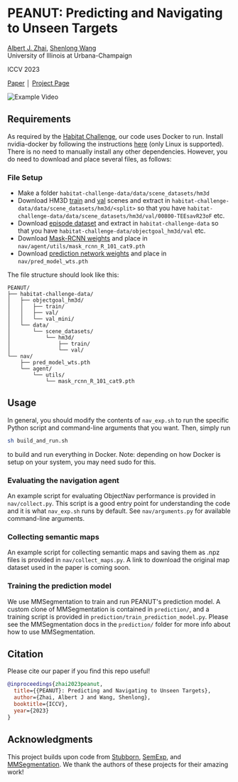# PEANUT: Predicting and Navigating to Unseen Targets

[Albert J. Zhai](https://ajzhai.github.io/), [Shenlong Wang](https://shenlong.web.illinois.edu/)<br/>
University of Illinois at Urbana-Champaign

ICCV 2023

[Paper](https://arxiv.org/abs/2212.02497) │ [Project Page](https://ajzhai.github.io/peanut/)

![Example Video](docs/example_vid.gif)

## Requirements
 As required by the [Habitat Challenge](https://github.com/facebookresearch/habitat-challenge), our code uses Docker to run. Install nvidia-docker by following the instructions [here](https://docs.nvidia.com/datacenter/cloud-native/container-toolkit/latest/install-guide.html#docker) (only Linux is supported). There is no need to manually install any other dependencies. However, you do need to download and place several files, as follows:


###  File Setup

* Make a folder `habitat-challenge-data/data/scene_datasets/hm3d`
* Download HM3D [train](https://api.matterport.com/resources/habitat/hm3d-train-habitat.tar) and [val](https://api.matterport.com/resources/habitat/hm3d-val-habitat.tar) scenes and extract in `habitat-challenge-data/data/scene_datasets/hm3d/<split>` so that you have `habitat-challenge-data/data/scene_datasets/hm3d/val/00800-TEEsavR23oF` etc.
* Download [episode dataset](https://dl.fbaipublicfiles.com/habitat/data/datasets/objectnav/hm3d/v1/objectnav_hm3d_v1.zip) and extract in `habitat-challenge-data` so that you have `habitat-challenge-data/objectgoal_hm3d/val` etc.
* Download [Mask-RCNN weights](https://drive.google.com/file/d/1tJ9MFK6Th7SY1iJTPrtpOmXNHB4ztPxC/view?usp=share_link) and place in `nav/agent/utils/mask_rcnn_R_101_cat9.pth`
* Download [prediction network weights](https://drive.google.com/file/d/1Xvly65BKVyy92Ja5GL7YwxryDrsnyO05/view?usp=share_link) and place in `nav/pred_model_wts.pth`
  
The file structure should look like this:
```
PEANUT/
├── habitat-challenge-data/
│   ├── objectgoal_hm3d/
│   │   ├── train/
│   │   ├── val/
│   │   └── val_mini/
│   └── data/
│       └── scene_datasets/
│           └── hm3d/
│               ├── train/
│               └── val/
└── nav/
    ├── pred_model_wts.pth
    └── agent/
        └── utils/
            └── mask_rcnn_R_101_cat9.pth
```

## Usage
In general, you should modify the contents of `nav_exp.sh` to run the specific Python script and command-line arguments that you want. Then, simply run
```bash
sh build_and_run.sh
```
to build and run everything in Docker. Note: depending on how Docker is setup on your system, you may need sudo for this.

### Evaluating the navigation agent
An example script for evaluating ObjectNav performance is provided in `nav/collect.py`. This script is a good entry point for understanding the code and it is what `nav_exp.sh` runs by default. See `nav/arguments.py` for available command-line arguments.

### Collecting semantic maps
An example script for collecting semantic maps and saving them as .npz files is provided in `nav/collect_maps.py`. A link to download the original map dataset used in the paper is coming soon.

### Training the prediction model
We use MMSegmentation to train and run PEANUT's prediction model. A custom clone of MMSegmentation is contained in `prediction/`, and a training script is provided in `prediction/train_prediction_model.py`. Please see the MMSegmentation docs in the `prediction/` folder for more info about how to use MMSegmentation.

## Citation

Please cite our paper if you find this repo useful!
```bibtex
@inproceedings{zhai2023peanut,
  title={{PEANUT}: Predicting and Navigating to Unseen Targets},
  author={Zhai, Albert J and Wang, Shenlong},
  booktitle={ICCV},
  year={2023}
}
```

## Acknowledgments
This project builds upon code from [Stubborn](https://github.com/Improbable-AI/Stubborn), [SemExp](https://github.com/devendrachaplot/Object-Goal-Navigation), and [MMSegmentation](https://github.com/open-mmlab/mmsegmentation). We thank the authors of these projects for their amazing work!
